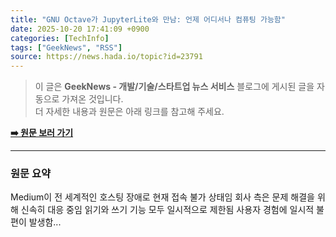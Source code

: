 ```yaml
---
title: "GNU Octave가 JupyterLite와 만남: 언제 어디서나 컴퓨팅 가능함"
date: 2025-10-20 17:41:09 +0900
categories: [TechInfo]
tags: ["GeekNews", "RSS"]
source: https://news.hada.io/topic?id=23791
---
```

> 이 글은 **GeekNews - 개발/기술/스타트업 뉴스 서비스** 블로그에 게시된 글을 자동으로 가져온 것입니다. <br>
> 더 자세한 내용과 원문은 아래 링크를 참고해 주세요.

[**➡️ 원문 보러 가기**](https://news.hada.io/topic?id=23791)

---

### 원문 요약
Medium이 전 세계적인 호스팅 장애로 현재 접속 불가 상태임 회사 측은 문제 해결을 위해 신속히 대응 중임 읽기와 쓰기 기능 모두 일시적으로 제한됨 사용자 경험에 일시적 불편이 발생함...
